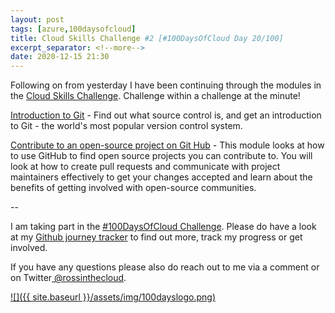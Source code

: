 ```yaml
---
layout: post
tags: [azure,100daysofcloud]
title: Cloud Skills Challenge #2 [#100DaysOfCloud Day 20/100] 
excerpt_separator: <!--more-->
date: 2020-12-15 21:30
---
```

Following on from yesterday I have been continuing through the modules in the <a href="https://aka.ms/challenge/waug" target="_blank">Cloud Skills Challenge</a>. Challenge within a challenge at the minute!

<a href="https://docs.microsoft.com/en-us/learn/modules/intro-to-git/" target="_blank">Introduction to Git</a> - Find out what source control is, and get an introduction to Git - the world's most popular version control system.

<a href="https://docs.microsoft.com/en-us/learn/modules/contribute-open-source/" target="_blank">Contribute to an open-source project on Git Hub</a> - This module looks at how to use GitHub to find open source projects you can contribute to. You will look at how to create pull requests and communicate with project maintainers effectively to get your changes accepted and learn about the benefits of getting involved with open-source communities.

--

I am taking part in the <a href="https://100daysofcloud.com/" target="_blank">#100DaysOfCloud Challenge</a>. Please do have a look at my <a href="https://github.com/rossinthecloud/100DaysOfCloud" target="_blank">Github journey tracker</a> to find out more, track my progress or get involved.

If you have any questions please also do reach out to me via a comment or on Twitter<a href="https://www.twitter.com/rossinthecloud" target="_blank"> @rossinthecloud</a>.

<a href="https://github.com/rossinthecloud/100DaysOfCloud" target="_blank">![]({{ site.baseurl }}/assets/img/100dayslogo.png)</a>


